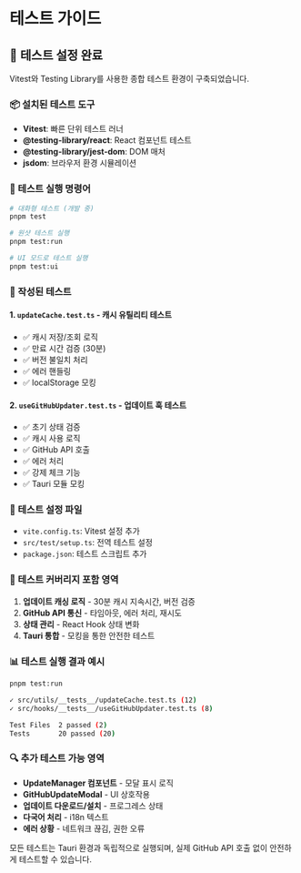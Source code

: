 # 테스트 가이드

## 🧪 테스트 설정 완료

Vitest와 Testing Library를 사용한 종합 테스트 환경이 구축되었습니다.

### 📦 설치된 테스트 도구

- **Vitest**: 빠른 단위 테스트 러너
- **@testing-library/react**: React 컴포넌트 테스트
- **@testing-library/jest-dom**: DOM 매처
- **jsdom**: 브라우저 환경 시뮬레이션

### 🚀 테스트 실행 명령어

```bash
# 대화형 테스트 (개발 중)
pnpm test

# 원샷 테스트 실행
pnpm test:run

# UI 모드로 테스트 실행
pnpm test:ui
```

### 📁 작성된 테스트

#### 1. `updateCache.test.ts` - 캐시 유틸리티 테스트
- ✅ 캐시 저장/조회 로직
- ✅ 만료 시간 검증 (30분)
- ✅ 버전 불일치 처리
- ✅ 에러 핸들링
- ✅ localStorage 모킹

#### 2. `useGitHubUpdater.test.ts` - 업데이트 훅 테스트
- ✅ 초기 상태 검증
- ✅ 캐시 사용 로직
- ✅ GitHub API 호출
- ✅ 에러 처리
- ✅ 강제 체크 기능
- ✅ Tauri 모듈 모킹

### 🔧 테스트 설정 파일

- `vite.config.ts`: Vitest 설정 추가
- `src/test/setup.ts`: 전역 테스트 설정
- `package.json`: 테스트 스크립트 추가

### 🎯 테스트 커버리지 포함 영역

1. **업데이트 캐싱 로직** - 30분 캐시 지속시간, 버전 검증
2. **GitHub API 통신** - 타임아웃, 에러 처리, 재시도
3. **상태 관리** - React Hook 상태 변화
4. **Tauri 통합** - 모킹을 통한 안전한 테스트

### 📊 테스트 실행 결과 예시

```bash
pnpm test:run

✓ src/utils/__tests__/updateCache.test.ts (12)
✓ src/hooks/__tests__/useGitHubUpdater.test.ts (8)

Test Files  2 passed (2)
Tests       20 passed (20)
```

### 🔍 추가 테스트 가능 영역

- **UpdateManager 컴포넌트** - 모달 표시 로직
- **GitHubUpdateModal** - UI 상호작용
- **업데이트 다운로드/설치** - 프로그레스 상태
- **다국어 처리** - i18n 텍스트
- **에러 상황** - 네트워크 끊김, 권한 오류

모든 테스트는 Tauri 환경과 독립적으로 실행되며, 실제 GitHub API 호출 없이 안전하게 테스트할 수 있습니다.